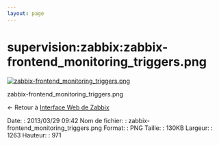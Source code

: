 ```yaml
---
layout: page
---
```


supervision:zabbix:zabbix-frontend\_monitoring\_triggers.png
============================================================

[![zabbix-frontend\_monitoring\_triggers.png](../..//assets/media/supervision/zabbix/zabbix-frontend_monitoring_triggers.png@cache=&w=900&h=691 "zabbix-frontend_monitoring_triggers.png")](../..//assets/media/supervision/zabbix/zabbix-frontend_monitoring_triggers.png@cache= "Afficher le fichier original")

zabbix-frontend\_monitoring\_triggers.png

← Retour à [Interface Web de
Zabbix](../../../zabbix/zabbix-interface.html "zabbix:zabbix-interface")

Date:
:   2013/03/29 09:42
Nom de fichier:
:   zabbix-frontend\_monitoring\_triggers.png
Format:
:   PNG
Taille:
:   130KB
Largeur:
:   1263
Hauteur:
:   971

